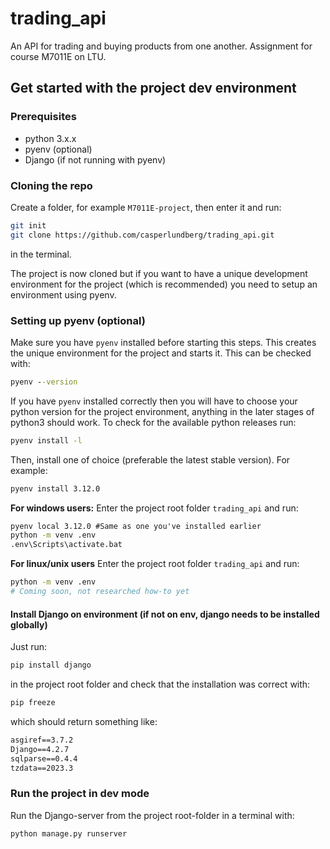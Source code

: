 # trading_api
An API for trading and buying products from one another. Assignment for course M7011E on LTU.


## Get started with the project dev environment
### Prerequisites
- python 3.x.x
- pyenv (optional)
- Django (if not running with pyenv)

### Cloning the repo
Create a folder, for example `M7011E-project`, then enter it and run:
```bash
git init
git clone https://github.com/casperlundberg/trading_api.git
```
in the terminal.

The project is now cloned but if you want to have a unique development environment for the project (which is recommended) you need to setup an environment using pyenv.

### Setting up pyenv (optional)
Make sure you have `pyenv` installed before starting this steps. This creates the unique environment for the project and starts it. This can be checked with:
```cmd
pyenv --version
```

If you have `pyenv` installed correctly then you will have to choose your python version for the project environment, anything in the later stages of python3 should work. To check for the available python releases run:
```cmd
pyenv install -l
```

Then, install one of choice (preferable the latest stable version). For example:
```cmd
pyenv install 3.12.0
```

**For windows users:** Enter the project root folder `trading_api` and run:
```cmd
pyenv local 3.12.0 #Same as one you've installed earlier
python -m venv .env
.env\Scripts\activate.bat
```

**For linux/unix users** Enter the project root folder `trading_api` and run:
```bash
python -m venv .env
# Coming soon, not researched how-to yet
```

#### Install Django on environment (if not on env, django needs to be installed globally)
Just run:
```cmd
pip install django
```

in the project root folder and check that the installation was correct with:
```cmd
pip freeze
```

which should return something like:
```cmd
asgiref==3.7.2
Django==4.2.7
sqlparse==0.4.4
tzdata==2023.3
```

### Run the project in dev mode
Run the Django-server from the project root-folder in a terminal with:
```cmd
python manage.py runserver
```
